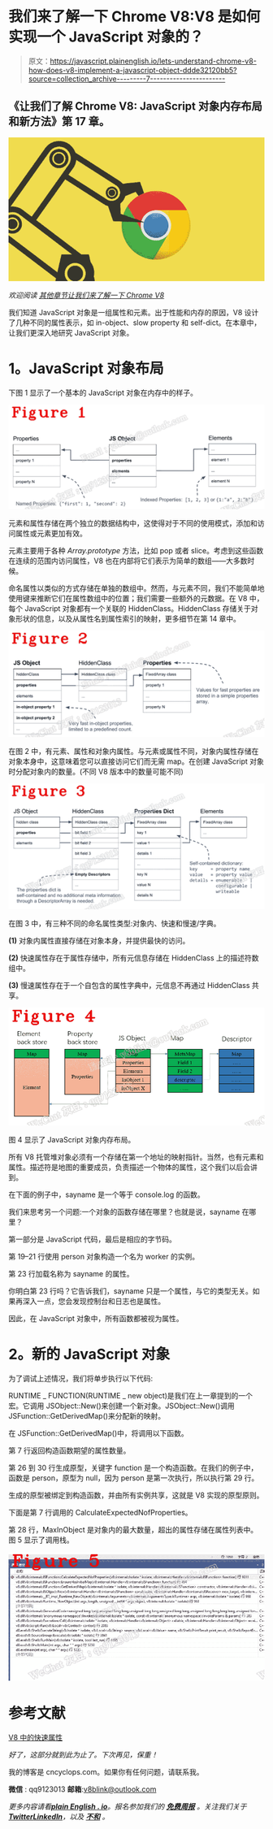 # 我们来了解一下 Chrome V8:V8 是如何实现一个 JavaScript 对象的？

> 原文：<https://javascript.plainenglish.io/lets-understand-chrome-v8-how-does-v8-implement-a-javascript-object-ddde32120bb5?source=collection_archive---------7----------------------->

## 《让我们了解 Chrome V8: JavaScript 对象内存布局和新方法》第 17 章。

![](img/2229cb027639f57877eb360bf75cd927.png)

*欢迎阅读* [*其他章节让我们来了解一下 Chrome V8*](https://medium.com/@huidou)

我们知道 JavaScript 对象是一组属性和元素。出于性能和内存的原因，V8 设计了几种不同的属性表示，如 in-object、slow property 和 self-dict。在本章中，让我们更深入地研究 JavaScript 对象。

# **1。JavaScript 对象布局**

下图 1 显示了一个基本的 JavaScript 对象在内存中的样子。

![](img/dd98ebe6130cffadffd0c27a68774dbd.png)

元素和属性存储在两个独立的数据结构中，这使得对于不同的使用模式，添加和访问属性或元素更加有效。

元素主要用于各种 *Array.prototype* 方法，比如 pop 或者 slice。考虑到这些函数在连续的范围内访问属性，V8 也在内部将它们表示为简单的数组——大多数时候。

命名属性以类似的方式存储在单独的数组中。然而，与元素不同，我们不能简单地使用键来推断它们在属性数组中的位置；我们需要一些额外的元数据。在 V8 中，每个 JavaScript 对象都有一个关联的 HiddenClass。HiddenClass 存储关于对象形状的信息，以及从属性名到属性索引的映射，更多细节在第 14 章中。

![](img/ea30ada92d7971fc6885d84b3184c60e.png)

在图 2 中，有元素、属性和对象内属性。与元素或属性不同，对象内属性存储在对象本身中，这意味着您可以直接访问它们而无需 map。在创建 JavaScript 对象时分配对象内的数量。(不同 V8 版本中的数量可能不同)

![](img/557227bdcf1a3725fb48091a41229c03.png)

在图 3 中，有三种不同的命名属性类型:对象内、快速和慢速/字典。

**(1)** 对象内属性直接存储在对象本身，并提供最快的访问。

**(2)** 快速属性存在于属性存储中，所有元信息存储在 HiddenClass 上的描述符数组中。

**(3)** 慢速属性存在于一个自包含的属性字典中，元信息不再通过 HiddenClass 共享。

![](img/7c349678786bb9dad72212d674c65212.png)

图 4 显示了 JavaScript 对象内存布局。

所有 V8 托管堆对象必须有一个存储在第一个地址的映射指针。当然，也有元素和属性。描述符是地图的重要成员，负责描述一个物体的属性，这个我们以后会讲到。

在下面的例子中，sayname 是一个等于 console.log 的函数。

我们来思考另一个问题:一个对象的函数存储在哪里？也就是说，sayname 在哪里？

第一部分是 JavaScript 代码，最后是相应的字节码。

第 19–21 行使用 person 对象构造一个名为 worker 的实例。

第 23 行加载名称为 sayname 的属性。

你明白第 23 行吗？它告诉我们，sayname 只是一个属性，与它的类型无关。如果再深入一点，您会发现控制台和日志也是属性。

因此，在 JavaScript 对象中，所有函数都被视为属性。

# **2。新的 JavaScript 对象**

为了调试上述情况，我们将单步执行以下代码:

RUNTIME _ FUNCTION(RUNTIME _ new object)是我们在上一章提到的一个宏。它调用 JSObject::New()来创建一个新对象。JSObject::New()调用 JSFunction::GetDerivedMap()来分配新的映射。

在 JSFunction::GetDerivedMap()中，将调用以下函数。

第 7 行返回构造函数期望的属性数量。

第 26 到 30 行生成原型，关键字 function 是一个构造函数。在我们的例子中，函数是 person，原型为 null，因为 person 是第一次执行，所以执行第 29 行。

生成的原型被绑定到构造函数，并由所有实例共享，这就是 V8 实现的原型原则。

下面是第 7 行调用的 CalculateExpectedNofProperties。

第 28 行，MaxInObject 是对象内的最大数量，超出的属性存储在属性列表中。图 5 显示了调用栈。

![](img/c58de10ba4acd7afae641e8bfb41242a.png)

# **参考文献**

[V8 中的快速属性](https://v8.dev/blog/fast-properties)

*好了，这部分就到此为止了。下次再见，保重！*

我的博客是 cncyclops.com。如果你有任何问题，请联系我。

**微信** : qq9123013 **邮箱**:v8blink@outlook.com

*更多内容请看*[***plain English . io***](https://plainenglish.io/)*。报名参加我们的* [***免费周报***](http://newsletter.plainenglish.io/) *。关注我们关于*[***Twitter***](https://twitter.com/inPlainEngHQ)[***LinkedIn***](https://www.linkedin.com/company/inplainenglish/)*，以及* [***不和***](https://discord.gg/GtDtUAvyhW) *。*